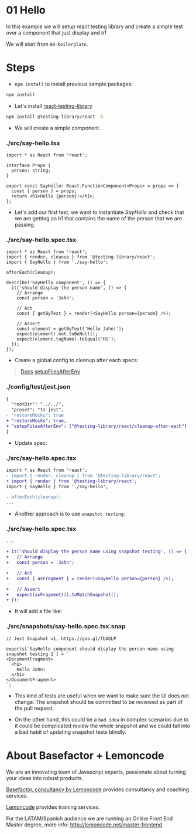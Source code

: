# 01 Hello

In this example we will setup react testing library and create a simple test over a component that
just display and _h1_

We will start from `00-boilerplate`.

# Steps

- `npm install` to install previous sample packages:

```bash
npm install
```

- Let's install [react-testing-library](https://github.com/testing-library/react-testing-library)

```bash
npm install @testing-library/react -D
```

- We will create a simple component.

### ./src/say-hello.tsx

```tsx
import * as React from 'react';

interface Props {
  person: string;
}

export const SayHello: React.FunctionComponent<Props> = props => {
  const { person } = props;
  return <h1>Hello {person}!</h1>;
};

```

- Let's add our first test, we want to instantiate _SayHello_ and check that we are getting an h1 that contains the name of the person that we are passing.

### ./src/say-hello.spec.tsx

```tsx
import * as React from 'react';
import { render, cleanup } from '@testing-library/react';
import { SayHello } from './say-hello';

afterEach(cleanup);

describe('SayHello component', () => {
  it('should display the person name', () => {
    // Arrange
    const person = 'John';

    // Act
    const { getByText } = render(<SayHello person={person} />);

    // Assert
    const element = getByText('Hello John!');
    expect(element).not.toBeNull();
    expect(element.tagName).toEqual('H1');
  });
});

```

- Create a global config to cleanup after each specs:

> [Docs](https://testing-library.com/docs/react-testing-library/setup)
> [setupFilesAfterEnv](https://jestjs.io/docs/en/configuration.html#setupfilesafterenv-array)

### ./config/test/jest.json

```diff
{
  "rootDir": "../../",
  "preset": "ts-jest",
- "restoreMocks": true
+ "restoreMocks": true,
+ "setupFilesAfterEnv": ["@testing-library/react/cleanup-after-each"]
}

```

- Update spec:

### ./src/say-hello.spec.tsx

```diff
import * as React from 'react';
- import { render, cleanup } from '@testing-library/react';
+ import { render } from '@testing-library/react';
import { SayHello } from './say-hello';

- afterEach(cleanup);
...

```

- Another approach is to use `snapshot testing`:

### ./src/say-hello.spec.tsx

```diff
...

+ it('should display the person name using snapshot testing', () => {
+   // Arrange
+   const person = 'John';

+   // Act
+   const { asFragment } = render(<SayHello person={person} />);

+   // Assert
+   expect(asFragment()).toMatchSnapshot();
+ });

```

- It will add a file like:

### ./src/__snapshots__/say-hello.spec.tsx.snap

```
// Jest Snapshot v1, https://goo.gl/fbAQLP

exports[`SayHello component should display the person name using snapshot testing 1`] = `
<DocumentFragment>
  <h1>
    Hello John!
  </h1>
</DocumentFragment>
`;

```

- This kind of tests are useful when we want to make sure the UI does not change. The snapshot should be committed to be reviewed as part of the pull request.

- On the other hand, this could be a `bad idea` in complex scenarios due to it could be complicated review the whole snapshot and we could fall into a bad habit of updating snapshot tests blindly.

# About Basefactor + Lemoncode

We are an innovating team of Javascript experts, passionate about turning your ideas into robust products.

[Basefactor, consultancy by Lemoncode](http://www.basefactor.com) provides consultancy and coaching services.

[Lemoncode](http://lemoncode.net/services/en/#en-home) provides training services.

For the LATAM/Spanish audience we are running an Online Front End Master degree, more info: http://lemoncode.net/master-frontend

